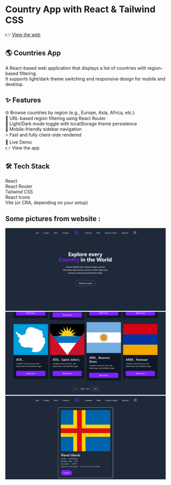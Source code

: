 # Country App with React & Tailwind CSS
👉 [View the web](https://ruhlanscountryapp.vercel.app/countries)

## 🌎 Countries App

A React-based web application that displays a list of countries with region-based filtering. <br>
It supports light/dark theme switching and responsive design for mobile and desktop.

## ✨ Features

🌐 Browse countries by region (e.g., Europe, Asia, Africa, etc.)<br>
🔎 URL-based region filtering using React Router<br>
🌙 Light/Dark mode toggle with localStorage theme persistence<br>
📱 Mobile-friendly sidebar navigation<br>
⚡ Fast and fully client-side rendered<br>
🚀 Live Demo<br>
👉 View the app<br>

## 🛠️ Tech Stack
React<br>
React Router<br>
Tailwind CSS<br>
React Icons<br>
Vite (or CRA, depending on your setup)<br>

## Some pictures from website :

![homepage](image-1.png) <br>
![allcards](image-2.png) <br>
![carddetails](image-3.png)